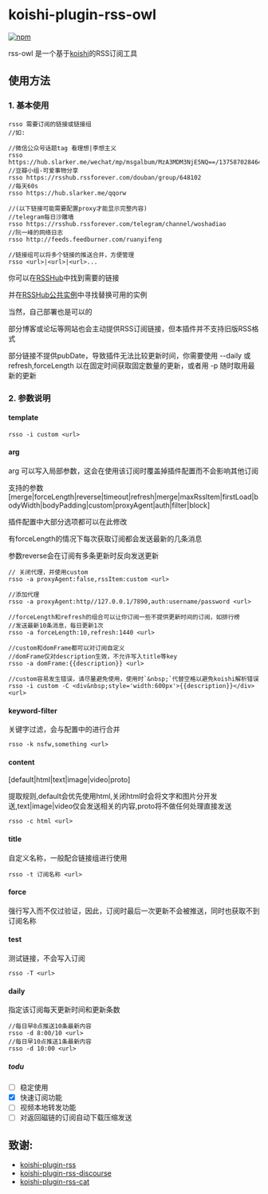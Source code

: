 # koishi-plugin-rss-owl

[![npm](https://img.shields.io/npm/v/koishi-plugin-rss-owl?style=flat-square)](https://www.npmjs.com/package/koishi-plugin-rss-owl)

rss-owl 是一个基于[koishi](https://koishi.chat/manual/starter/)的RSS订阅工具

## 使用方法

### 1. 基本使用
```
rsso 需要订阅的链接或链接组
//如:

//微信公众号话题tag 看理想|李想主义 
rsso https://hub.slarker.me/wechat/mp/msgalbum/MzA3MDM3NjE5NQ==/1375870284640911361
//豆瓣小组-可爱事物分享
rsso https://rsshub.rssforever.com/douban/group/648102
//每天60s
rsso https://hub.slarker.me/qqorw

//(以下链接可能需要配置proxy才能显示完整内容)
//telegram每日沙雕墙
rsso https://rsshub.rssforever.com/telegram/channel/woshadiao
//阮一峰的网络日志
rsso http://feeds.feedburner.com/ruanyifeng

//链接组可以将多个链接的推送合并，方便管理
rsso <url>|<url>|<url>...
```
你可以在[RSSHub](https://docs.rsshub.app/zh/routes/popular)中找到需要的链接

并在[RSSHub公共实例](https://docs.rsshub.app/zh/guide/instances)中寻找替换可用的实例

当然，自己部署也是可以的

部分博客或论坛等网站也会主动提供RSS订阅链接，但本插件并不支持旧版RSS格式

部分链接不提供pubDate，导致插件无法比较更新时间，你需要使用 --daily 或refresh,forceLength 以在固定时间获取固定数量的更新，或者用 -p 随时取用最新的更新



### 2. 参数说明

#### template
```
rsso -i custom <url>
```

#### arg
arg 可以写入局部参数，这会在使用该订阅时覆盖掉插件配置而不会影响其他订阅

支持的参数[merge|forceLength|reverse|timeout|refresh|merge|maxRssItem|firstLoad|bodyWidth|bodyPadding|custom|proxyAgent|auth|filter|block]

插件配置中大部分选项都可以在此修改

有forceLength的情况下每次获取订阅都会发送最新的几条消息

参数reverse会在订阅有多条更新时反向发送更新

```
// 关闭代理，并使用custom
rsso -a proxyAgent:false,rssItem:custom <url>

//添加代理
rsso -a proxyAgent:http//127.0.0.1/7890,auth:username/password <url>

//forceLength和refresh的组合可以让你订阅一些不提供更新时间的订阅，如排行榜
//发送最新10条消息，每日更新1次
rsso -a forceLength:10,refresh:1440 <url>

//custom和domFrame都可以对订阅自定义
//domFrame仅对description生效，不允许写入title等key
rsso -a domFrame:{{description}} <url>

//custom容易发生错误，请尽量避免使用，使用时`&nbsp;`代替空格以避免koishi解析错误
rsso -i custom -C <div&nbsp;style='width:600px'>{{description}}</div> <url>
```

#### keyword-filter
关键字过滤，会与配置中的进行合并
```
rsso -k nsfw,something <url>
```

#### content
[default|html|text|image|video|proto]

提取规则,default会优先使用html,关闭html时会将文字和图片分开发送,text|image|video仅会发送相关的内容,proto将不做任何处理直接发送
```
rsso -c html <url>
```

#### title
自定义名称，一般配合链接组进行使用
```
rsso -t 订阅名称 <url>
```

#### force
强行写入而不仅过验证，因此，订阅时最后一次更新不会被推送，同时也获取不到订阅名称

#### test
测试链接，不会写入订阅

```
rsso -T <url>
```

#### daily
指定该订阅每天更新时间和更新条数

```
//每日早8点推送10条最新内容
rsso -d 8:00/10 <url>
//每日早10点推送1条最新内容
rsso -d 10:00 <url>

```

##### todu
- [ ] 稳定使用
- [x] 快速订阅功能
- [ ] 视频本地转发功能
- [ ] 对返回磁链的订阅自动下载压缩发送

## 致谢:

- [koishi-plugin-rss](https://github.com/koishijs/koishi-plugin-rss)
- [koishi-plugin-rss-discourse](https://github.com/MirrorCY/koishi-plugin-rss)
- [koishi-plugin-rss-cat](https://github.com/jexjws/koishi-plugin-rss-cat)